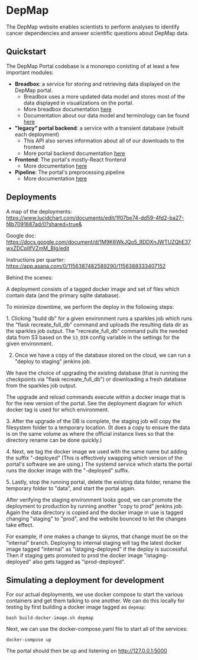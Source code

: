 # DepMap

The DepMap website enables scientists to perform analyses to identify
cancer dependencies and answer scientific questions about DepMap data.

## Quickstart

The DepMap Portal codebase is a monorepo conisting of at least a few important modules:
* **Breadbox**: a service for storing and retrieving data displayed on the DepMap portal. 
    * Breadbox uses a more updated data model and stores most of the data displayed in visualizations on the portal. 
    * More breadbox documentation [here](breadbox/README.md)
    * Documentation about our data model and terminology can be found [here](breadbox/docs/terminology.md)
* **"legacy" portal backend**: a service with a transient database (rebuilt each deployment)
    * This API also serves information about all of our downloads to the frontend
    * More portal backend documentation [here](portal-backend/README.md)
* **Frontend**: The portal's mostly-React frontend
    * More documentation [here](frontend/README.md)
* **Pipeline**: The portal's preprocessing pipeline
    * More documentation [here](pipeline/README.md)


## Deployments

A map of the deployments:
<https://www.lucidchart.com/documents/edit/1f07be74-dd59-4fd2-ba27-f4b7091687ad/0?shared=true&>

Google doc:
<https://docs.google.com/document/d/1M9K6WkJQo5_9DDXnJWTUZQhE37wxZDCpIIfVZmM_Blg/edit>

Instructions per quarter:
<https://app.asana.com/0/1156387482589290/1156388333407152>

Behind the scenes:

A deployment consists of a tagged docker image and set of files which
contain data (and the primary sqlite database).

To minimize downtime, we perform the deploy in the following steps:

1\. Clicking \"build db\" for a given environment runs a sparkles job
which runs the \"flask recreate_full_db\" command and uploads the
resulting data dir as the sparkles job output. The \"recreate_full_db\"
command pulls the needed data from S3 based on the `S3_DIR`
config variable in the settings for the given environment.

2.  Once we have a copy of the database stored on the cloud, we can run
    a \"deploy to staging\" jenkins job.

We have the choice of upgrading the existing database (that is running
the checkpoints via \"flask recreate_full_db\") or downloading a fresh
database from the sparkles job output.

The upgrade and reload commands execute within a docker image that is
for the new version of the portal. See the deployment diagram for which
docker tag is used for which environment.

3\. After the upgrade of the DB is complete, the staging job will copy
the filesystem folder to a temporary location. (It does a copy to ensure
the data is on the same volume as where the official instance lives so
that the directory rename can be done quickly.)

4\. Next, we tag the docker image we used with the same name but adding
the suffix \"-deployed\" (This is effectively swapping which version of
the portal\'s software we are using.) The systemd service which starts
the portal runs the docker image with the \"-deployed\" suffix.

5\. Lastly, stop the running portal, delete the existing data folder,
rename the temporary folder to \"data\", and start the portal again.

After verifying the staging environment looks good, we can promote the
deployment to production by running another \"copy to prod\" jenkins
job. Again the data directory is copied and the docker image in use is
tagged changing \"staging\" to \"prod\", and the website bounced to let
the changes take effect.

For example, if one makes a change to skyros, that change must be on the
\"internal\" branch. Deploying to internal staging will tag the latest
docker image tagged \"internal\" as \"istaging-deployed\" if the deploy
is successful. Then if staging gets promoted to prod the docker image
\"istaging-deployed\" also gets tagged as \"iprod-deployed\".

## Simulating a deployment for development

For our actual deployments, we use docker compose to start the various
containers and get them talking to one another. We can do this locally
for testing by first building a docker image tagged as `depmap`:

```
bash build-docker-image.sh depmap
```

Next, we can use the docker-compose.yaml file to start all of the services:

```
docker-compose up
```

The portal should then be up and listening on http://127.0.0.1:5000

